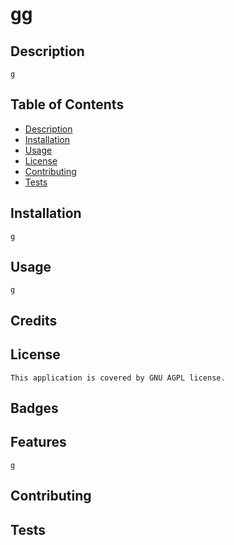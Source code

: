 
  <h1>gg</h1>
  
  ## Description 
    g
  
  ## Table of Contents
  - [Description](#description)
  - [Installation](#installation)
  - [Usage](#usage)
  - [License](#license)
  - [Contributing](#contributing)
  - [Tests](#tests)

  ## Installation
    g

  ## Usage
    g
  
  ## Credits
      

  ## License
    This application is covered by GNU AGPL license.

  ## Badges

  ## Features
    g

  ## Contributing

  ## Tests



